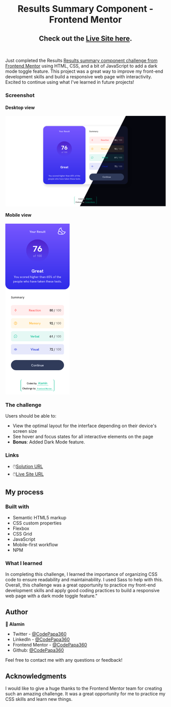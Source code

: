 <h1 align="center">Results Summary Component - Frontend Mentor</h1>
<h2 align="center">
Check out the <a href="https://result-summary-alamin.netlify.app/" target="_blank">Live Site here</a>.
</h2>
</br>

Just completed the Results [Results summary component challenge from Frontend Mentor](https://www.frontendmentor.io/challenges/results-summary-component-CE_K6s0maV) using HTML, CSS, and a bit of JavaScript to add a dark mode toggle feature. This project was a great way to improve my front-end development skills and build a responsive web page with interactivity. Excited to continue using what I've learned in future projects!

### Screenshot

#### Desktop view

<p><img align="center" src="screenshots/Screenshot compared - Frontend Mentor Results summary component.png"/></p>

#### Mobile view

<p><img align="center" width="40%" src="screenshots/Screenshot mobile white - Frontend Mentor Results summary component.png"/></p>

### The challenge

Users should be able to:

- View the optimal layout for the interface depending on their device's screen size
- See hover and focus states for all interactive elements on the page
- **Bonus**: Added Dark Mode feature.

### Links

- 🖱️[Solution URL](https://www.frontendmentor.io/solutions/responsive-results-summary-component-design-with-sass-c8lqEuT6Nh)
- 🖱️[Live Site URL](https://result-summary-alamin.netlify.app/)

## My process

### Built with

- Semantic HTML5 markup
- CSS custom properties
- Flexbox
- CSS Grid
- JavaScript
- Mobile-first workflow
- NPM

### What I learned

In completing this challenge, I learned the importance of organizing CSS code to ensure readability and maintainability. I used Sass to help with this. Overall, this challenge was a great opportunity to practice my front-end development skills and apply good coding practices to build a responsive web page with a dark mode toggle feature."

## Author

<b>👤 Alamin</b>

- Twitter - [@CodePapa360](https://www.twitter.com/CodePapa360)
- LinkedIn - [@CodePapa360](https://www.linkedin.com/in/codepapa360)
- Frontend Mentor - [@CodePapa360](https://www.frontendmentor.io/profile/CodePapa360)
- Github: [@CodePapa360](https://github.com/codepapa360)

Feel free to contact me with any questions or feedback!

## Acknowledgments

I would like to give a huge thanks to the Frontend Mentor team for creating such an amazing challenge. It was a great opportunity for me to practice my CSS skills and learn new things.
